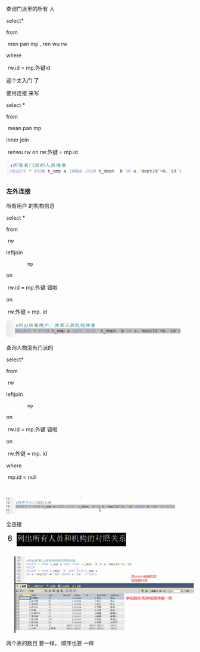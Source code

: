 查询门派里的所有 人

select*

from     

​           men pan   mp , ren wu  rw   

where 

​            rw.id = mp.外键id

这个太入门 了







要用连接 来写

select *

 from  

​                     mean pan  mp

 inner join

​                     renwu rw on  rw.外键  = mp.id





![image-20240316122305861](https://raw.githubusercontent.com/Eat-garlic/picture/master/CWZJ/20240316122305.png)







### 左外连接

所有用户 的机构信息

select * 

from

​		 rw

leftjoin

   			mp

on  

​		rw.id = mp.外键   错啦

on 

​		 rw.外键 = mp. id 



 

![image-20240316122758454](https://raw.githubusercontent.com/Eat-garlic/picture/master/CWZJ/20240316122758.png)





查询人物没有门派的

select*

from 		

​			 rw

leftjoin

   			mp

on  

​		rw.id = mp.外键   错啦

on 

​		 rw.外键 = mp. id 

where

​			mp.id = null

​    	



![image-20240316123002821](https://raw.githubusercontent.com/Eat-garlic/picture/master/CWZJ/20240316123002.png)











全连接

![image-20240316124500571](https://raw.githubusercontent.com/Eat-garlic/picture/master/CWZJ/20240316124500.png)



![image-20240316125016772](https://raw.githubusercontent.com/Eat-garlic/picture/master/CWZJ/20240316125016.png)

两个表的数目 要一样， 顺序也要 一样



